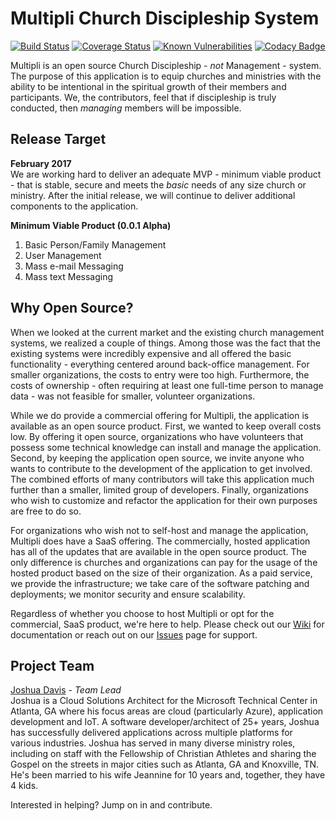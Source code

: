 # Multipli Church Discipleship System

[![Build Status](https://travis-ci.org/DiscipledChurch/Multipli-ChMS.svg?branch=develop)](https://travis-ci.org/DiscipledChurch/Multipli-ChMS) [![Coverage Status](https://coveralls.io/repos/github/DiscipledChurch/Multipli-ChMS/badge.svg?branch=develop)](https://coveralls.io/github/DiscipledChurch/Multipli-ChMS?branch=develop) [![Known Vulnerabilities](https://snyk.io/test/github/discipledchurch/multipli-chms/badge.svg)](https://snyk.io/test/github/discipledchurch/multipli-chms) [![Codacy Badge](https://api.codacy.com/project/badge/Grade/a06d6eec92b04f509023de7d93c2ea90)](https://www.codacy.com/app/DiscipledChurch/Multipli-ChMS?utm_source=github.com&amp;utm_medium=referral&amp;utm_content=DiscipledChurch/Multipli-ChMS&amp;utm_campaign=Badge_Grade)

Multipli is an open source Church Discipleship - _not_ Management - system.  The purpose of this application is to equip churches and ministries with the ability to be intentional in the spiritual growth of their members and participants.  We, the contributors, feel that if discipleship is truly conducted, then _managing_ members will be impossible.

## Release Target
**February 2017**   
We are working hard to deliver an adequate MVP - minimum viable product - that is stable, secure and meets the _basic_ needs of any size church or ministry.  After the initial release, we will continue to deliver additional components to the application.

**Minimum Viable Product (0.0.1 Alpha)**  
  1. Basic Person/Family Management
  2. User Management
  3. Mass e-mail Messaging
  4. Mass text Messaging 

## Why Open Source?
When we looked at the current market and the existing church management systems, we realized a couple of things.  Among those was the fact that the existing systems were incredibly expensive and all offered the basic functionality - everything centered around back-office management. For smaller organizations, the costs to entry were too high.  Furthermore, the costs of ownership - often requiring at least one full-time person to manage data - was not feasible for smaller, volunteer organizations. 

While we do provide a commercial offering for Multipli, the application is available as an open source product. First, we wanted to keep overall costs low. By offering it open source, organizations who have volunteers that possess some technical knowledge can install and manage the application. Second, by keeping the application open source, we invite anyone who wants to contribute to the development of the application to get involved.  The combined efforts of many contributors will take this application much further than a smaller, limited group of developers.  Finally, organizations who wish to customize and refactor the application for their own purposes are free to do so. 

For organizations who wish not to self-host and manage the application, Multipli does have a SaaS offering. The commercially, hosted application has all of the updates that are available in the open source product. The only difference is churches and organizations can pay for the usage of the hosted product based on the size of their organization.  As a paid service, we provide the infrastructure; we take care of the software patching and deployments; we monitor security and ensure scalability.

Regardless of whether you choose to host Multipli or opt for the commercial, SaaS product, we're here to help.  Please check out our [Wiki](https://github.com/DiscipledChurch/Multipli-ChMS/wiki) for documentation or reach out on our [Issues](https://github.com/DiscipledChurch/Multipli-ChMS/issues) page for support. 

## Project Team
[Joshua Davis](http://jdav.is) - _Team Lead_   
Joshua is a Cloud Solutions Architect for the Microsoft Technical Center in Atlanta, GA where his focus areas are cloud (particularly Azure), application development and IoT.  A software developer/architect of 25+ years, Joshua has successfully delivered applications across multiple platforms for various industries.  Joshua has served in many diverse ministry roles, including on staff with the Fellowship of Christian Athletes and sharing the Gospel on the streets in major cities such as Atlanta, GA and Knoxville, TN.  He's been married to his wife Jeannine for 10 years and, together, they have 4 kids. 

Interested in helping?  Jump on in and contribute.